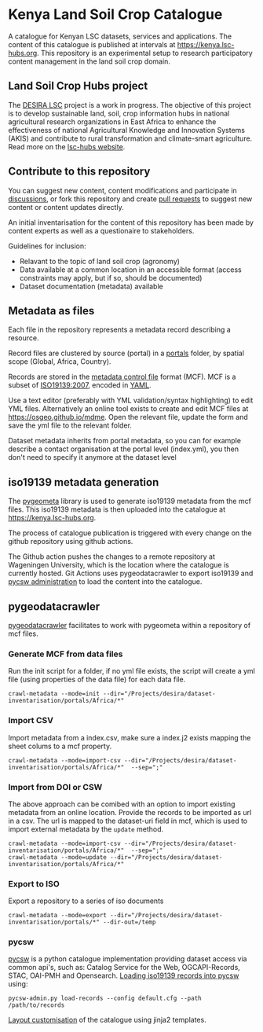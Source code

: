 # Kenya Land Soil Crop Catalogue

A catalogue for Kenyan LSC datasets, services and applications. The content of this catalogue is published at intervals at https://kenya.lsc-hubs.org. This repository is an experimental setup to research participatory content management in the land soil crop domain.

## Land Soil Crop Hubs project

The [DESIRA LSC](https://lsc-hubs.org/) project is a work in progress. The objective of this project is to develop sustainable land, soil, crop information hubs in national agricultural research organizations in East Africa to enhance the effectiveness of national Agricultural Knowledge and Innovation Systems (AKIS) and contribute to rural transformation and climate-smart agriculture. Read more on the [lsc-hubs website](https://lsc-hubs.org).

## Contribute to this repository

You can suggest new content, content modifications and participate in [discussions](https://github.com/lsc-hubs/kenya-catalogue/discussions), or fork this repository and create [pull requests](https://docs.github.com/en/pull-requests/collaborating-with-pull-requests/proposing-changes-to-your-work-with-pull-requests/about-pull-requests) to suggest new content or content updates directly.

An initial inventarisation for the content of this repository has been made by content experts as well as a questionaire to stakeholders.

Guidelines for inclusion:

- Relavant to the topic of land soil crop (agronomy)
- Data available at a common location in an accessible format (access constraints may apply, but if so, should be documented)
- Dataset documentation (metadata) available

## Metadata as files

Each file in the repository represents a metadata record describing a resource.

Record files are clustered by source (portal) in a [portals](portals) folder, by spatial scope (Global, Africa, Country).

Records are stored in the [metadata control file](https://geopython.github.io/pygeometa/reference/mcf/) format (MCF). MCF is a subset of [ISO19139:2007](https://www.iso.org/standard/32557.html), encoded in [YAML](https://www.yaml.io/spec/). 

Use a text editor (preferably with YML validation/syntax highlighting) to edit YML files. Alternatively an online tool exists to create and edit MCF files at https://osgeo.github.io/mdme. Open the relevant file, update the form and save the yml file to the relevant folder.

Dataset metadata inherits from portal metadata, so you can for example describe a contact organisation at the portal level (index.yml), you then don't need to specify it anymore at the dataset level

## iso19139 metadata generation

The [pygeometa](https://github.com/geopython/pygeometa) library is used to generate iso19139 metadata from the mcf files. This iso19139 metadata is then uploaded into the catalogue at https://kenya.lsc-hubs.org.

The process of catalogue publication is triggered with every change on the github repository using github actions.

The Github action pushes the changes to a remote repository at Wageningen University, which is the location where the catalogue is currently hosted. Git Actions uses pygeodatacrawler to export iso19139 and [pycsw administration](https://docs.pycsw.org/en/latest/administration.html#loading-records) to load the content into the catalogue.

## pygeodatacrawler

[pygeodatacrawler](https://pypi.org/project/geodatacrawler/) facilitates to work with pygeometa within a repository of mcf files.

### Generate MCF from data files

Run the init script for a folder, if no yml file exists, the script will create a yml file (using properties of the data file) for each data file.

```
crawl-metadata --mode=init --dir="/Projects/desira/dataset-inventarisation/portals/Africa/*"
```

### Import CSV

Import metadata from a index.csv, make sure a index.j2 exists mapping the sheet colums to a mcf property.

```
crawl-metadata --mode=import-csv --dir="/Projects/desira/dataset-inventarisation/portals/Africa/*"  --sep=";"
```

### Import from DOI or CSW

The above approach can be comibed with an option to import existing metadata from an online location. Provide the records to be imported as url in a csv. The url is mapped to the dataset-uri field in mcf, which is used to import external metadata by the `update` method.

```
crawl-metadata --mode=import-csv --dir="/Projects/desira/dataset-inventarisation/portals/Africa/*"  --sep=";"
crawl-metadata --mode=update --dir="/Projects/desira/dataset-inventarisation/portals/Africa/*" 

```
### Export to ISO

Export a repository to a series of iso documents

```
crawl-metadata --mode=export --dir="/Projects/desira/dataset-inventarisation/portals/*" --dir-out=/temp
```

### pycsw

[pycsw](https://pycsw.org) is a python catalogue implementation providing dataset access via common api's, such as: Catalog Service for the Web, OGCAPI-Records, STAC, OAI-PMH and Opensearch. [Loading iso19139 records into pycsw](https://docs.pycsw.org/en/latest/administration.html#loading-records) using:

```
pycsw-admin.py load-records --config default.cfg --path /path/to/records
```

[Layout customisation](https://github.com/pvgenuchten/pycsw-skin) of the catalogue using jinja2 templates.





